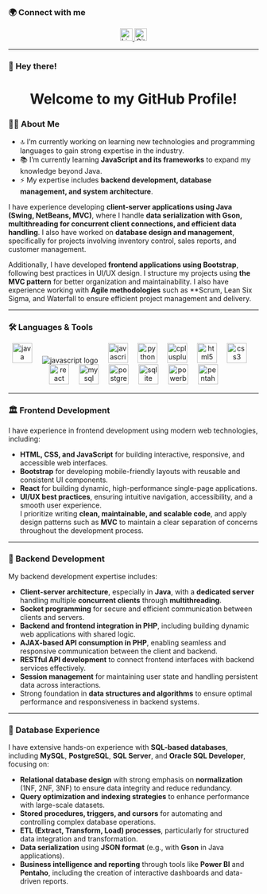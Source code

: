 ### 🌍 Connect with me  
<div align="center">  
<a href="https://www.linkedin.com/in/BrandonVM">
    <img src="https://img.shields.io/static/v1?message=LinkedIn&logo=linkedin&label=&color=0077B5&logoColor=white&style=for-the-badge" height="25" alt="LinkedIn" />  
  </a>  
  <a href="https://github.com/Vargas0421">  
    <img src="https://logos-world.net/wp-content/uploads/2020/11/GitHub-Logo.png" height="25" alt="GitHub" />  
  </a>  
</div>  
  
---  
  
### 👋 Hey there!  
<h1 align="center">Welcome to my GitHub Profile!</h1>  
  
### 👨‍💻 About Me  
- 🔝 I’m currently working on learning new technologies and programming languages to gain strong expertise in the industry.
- 📚 I’m currently learning **JavaScript and its frameworks** to expand my knowledge beyond Java.  
- ⚡ My expertise includes **backend development, database management, and system architecture**.  
  
I have experience developing **client-server applications using Java (Swing, NetBeans, MVC)**, where I handle **data serialization with Gson, multithreading for concurrent client connections, and efficient data handling**. I also have worked on **database design and management**, specifically for projects involving inventory control, sales reports, and customer management.  
  
Additionally, I have developed **frontend applications using Bootstrap**, following best practices in UI/UX design. I structure my projects using **the MVC pattern** for better organization and maintainability. I also have experience working with **Agile methodologies** such as **Scrum, Lean Six Sigma, and Waterfall to ensure efficient project management and delivery.  
  
---  
  
### 🛠 Languages & Tools  
<div align="center">  
  <img src="https://cdn.jsdelivr.net/gh/devicons/devicon/icons/java/java-original-wordmark.svg" height="40" alt="java logo"  />  
  <img width="12" />  
    <img src="https://external-content.duckduckgo.com/iu/?u=https%3A%2F%2Fstatic.gunnarpeipman.com%2Fwp-content%2Fuploads%2F2020%2F09%2Faspnet-featured.png&f=1&nofb=1&ipt=935013e7a1fe21d5509565ffbb62fd0444d0597af3822a5989f6e8a72b4196b0height="40" alt="javascript logo"  />  
  <img width="12" />  

  <img src="https://cdn.jsdelivr.net/gh/devicons/devicon/icons/javascript/javascript-original.svg" height="40" alt="javascript logo"  />  
  <img width="12" />  
  <img src="https://cdn.jsdelivr.net/gh/devicons/devicon/icons/python/python-original-wordmark.svg" height="40" alt="python logo"  />  
  <img width="12" />  
  <img src="https://cdn.jsdelivr.net/gh/devicons/devicon/icons/cplusplus/cplusplus-original.svg" height="40" alt="cplusplus logo"  />  
  <img width="12" />  
  <img src="https://cdn.jsdelivr.net/gh/devicons/devicon/icons/html5/html5-original-wordmark.svg" height="40" alt="html5 logo"  />  
  <img width="12" />  
  <img src="https://cdn.jsdelivr.net/gh/devicons/devicon/icons/css3/css3-original-wordmark.svg" height="40" alt="css3 logo"  />  
  <img width="12" />  
  <img src="https://cdn.jsdelivr.net/gh/devicons/devicon/icons/react/react-original-wordmark.svg" height="40" alt="react logo"  />  
  <img width="12" />  
  <img src="https://cdn.jsdelivr.net/gh/devicons/devicon/icons/mysql/mysql-original-wordmark.svg" height="40" alt="mysql logo"  />  
  <img width="12" />  
  <img src="https://cdn.jsdelivr.net/gh/devicons/devicon/icons/postgresql/postgresql-original-wordmark.svg" height="40" alt="postgresql logo"  />  
  <img width="12" />  
  <img src="https://cdn.jsdelivr.net/gh/devicons/devicon/icons/sqlite/sqlite-original-wordmark.svg" height="40" alt="sqlite logo"  />  
  <img width="12" />  
  <img src="https://www.vectorlogo.zone/logos/microsoft_powerbi/microsoft_powerbi-icon.svg" height="40" alt="powerbi logo"  />  
  <img width="12" />  
  <img src="http://carletonsojourner.com/images/Pentaho_Logo.png" height="40" alt="pentaho logo"  />  
</div>  
  
---  
  

### 🏛 Frontend Development
I have experience in frontend development using modern web technologies, including:
- **HTML, CSS, and JavaScript** for building interactive, responsive, and accessible web interfaces.  
- **Bootstrap** for developing mobile-friendly layouts with reusable and consistent UI components.  
- **React** for building dynamic, high-performance single-page applications.  
- **UI/UX best practices**, ensuring intuitive navigation, accessibility, and a smooth user experience.  
I prioritize writing **clean, maintainable, and scalable code**, and apply design patterns such as **MVC** to maintain a clear separation of concerns throughout the development process.

---  
  
### 🏡 Backend Development
My backend development expertise includes:
- **Client-server architecture**, especially in **Java**, with a **dedicated server** handling multiple **concurrent clients** through **multithreading**.  
- **Socket programming** for secure and efficient communication between clients and servers.  
- **Backend and frontend integration in PHP**, including building dynamic web applications with shared logic.  
- **AJAX-based API consumption in PHP**, enabling seamless and responsive communication between the client and backend.  
- **RESTful API development** to connect frontend interfaces with backend services effectively.  
- **Session management** for maintaining user state and handling persistent data across interactions.  
- Strong foundation in **data structures and algorithms** to ensure optimal performance and responsiveness in backend systems.

---  
  
### 🌆 Database Experience
I have extensive hands-on experience with **SQL-based databases**, including **MySQL**, **PostgreSQL**, **SQL Server**, and **Oracle SQL Developer**, focusing on:
- **Relational database design** with strong emphasis on **normalization** (1NF, 2NF, 3NF) to ensure data integrity and reduce redundancy.  
- **Query optimization and indexing strategies** to enhance performance with large-scale datasets.  
- **Stored procedures, triggers, and cursors** for automating and controlling complex database operations.  
- **ETL (Extract, Transform, Load) processes**, particularly for structured data integration and transformation.  
- **Data serialization** using **JSON format** (e.g., with **Gson** in Java applications).  
- **Business intelligence and reporting** through tools like **Power BI** and **Pentaho**, including the creation of interactive dashboards and data-driven reports.


